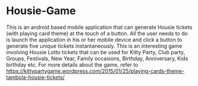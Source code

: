 # Housie-Game
This is an android based mobile application that can generate Housie tickets (with playing card theme) at the touch of a button. All the user needs to do is launch the application in his or her mobile device and click a button to generate five unique tickets instantaneously. This is an interesting game involving Housie Lotto tickets that can be used for Kitty Party, Club party, Groups, Festivals, New Year, Family occasions, Birthday, Anniversary, Kids birthday etc. For more details about the game, refer to https://kittypartygame.wordpress.com/2015/01/25/playing-cards-theme-tambola-housie-tickets/
